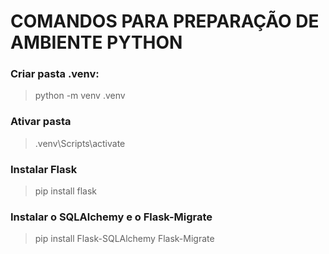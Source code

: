 # COMANDOS PARA PREPARAÇÃO DE AMBIENTE PYTHON

### Criar pasta .venv:
> python -m venv .venv

### Ativar pasta
> .venv\Scripts\activate

### Instalar Flask
> pip install flask

### Instalar o SQLAlchemy e o Flask-Migrate
> pip install Flask-SQLAlchemy Flask-Migrate